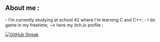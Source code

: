 <h2>About me :</h2>
    - I'm currently studying at school 42 where I'm learning C and C++;
    - I do game in my freetime;
        --> here my itch.io profile : <link href="[/media/examples/link-element-example.css](https://dailywind.itch.io/)" rel="stylesheet" />

 
 <a href="https://git.io/streak-stats"><img src="https://streak-stats.demolab.com?user=DailyWind00&theme=omni&hide_border=true&border_radius=15" alt="GitHub Streak" /></a> 
